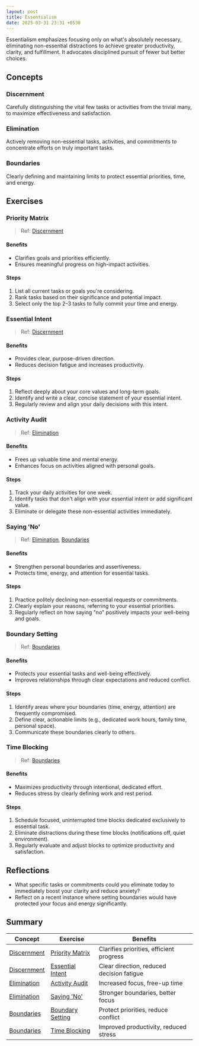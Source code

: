 ```yaml
---
layout: post
title: Essentialism
date: 2025-03-31 23:31 +0530
---
```


Essentialism emphasizes focusing only on what's absolutely necessary, eliminating non-essential distractions to achieve greater productivity, clarity, and fulfillment. It advocates disciplined pursuit of fewer but better choices.

## Concepts

### Discernment

Carefully distinguishing the vital few tasks or activities from the trivial many, to maximize effectiveness and satisfaction.

### Elimination

Actively removing non-essential tasks, activities, and commitments to concentrate efforts on truly important tasks.

### Boundaries

Clearly defining and maintaining limits to protect essential priorities, time, and energy.

## Exercises

### Priority Matrix

> Ref: [Discernment](#discernment)

#### Benefits

- Clarifies goals and priorities efficiently.
- Ensures meaningful progress on high-impact activities.

#### Steps

1. List all current tasks or goals you're considering.
2. Rank tasks based on their significance and potential impact.
3. Select only the top 2–3 tasks to fully commit your time and energy.

### Essential Intent

> Ref: [Discernment](#discernment)

#### Benefits

- Provides clear, purpose-driven direction.
- Reduces decision fatigue and increases productivity.

#### Steps

1. Reflect deeply about your core values and long-term goals.
2. Identify and write a clear, concise statement of your essential intent.
3. Regularly review and align your daily decisions with this intent.

### Activity Audit

> Ref: [Elimination](#elimination)

#### Benefits

- Frees up valuable time and mental energy.
- Enhances focus on activities aligned with personal goals.

#### Steps

1. Track your daily activities for one week.
2. Identify tasks that don't align with your essential intent or add significant value.
3. Eliminate or delegate these non-essential activities immediately.

### Saying 'No'

> Ref: [Elimination](#elimination), [Boundaries](#boundaries)

#### Benefits

- Strengthen personal boundaries and assertiveness.
- Protects time, energy, and attention for essential tasks.

#### Steps

1. Practice politely declining non-essential requests or commitments.
2. Clearly explain your reasons, referring to your essential priorities.
3. Regularly reflect on how saying "no" positively impacts your well-being and goals.

### Boundary Setting

> Ref: [Boundaries](#boundaries)

#### Benefits

- Protects your essential tasks and well-being effectively.
- Improves relationships through clear expectations and reduced conflict.

#### Steps

1. Identify areas where your boundaries (time, energy, attention) are frequently compromised.
2. Define clear, actionable limits (e.g., dedicated work hours, family time, personal space).
3. Communicate these boundaries clearly to others.

### Time Blocking

> Ref: [Boundaries](#boundaries)

#### Benefits

- Maximizes productivity through intentional, dedicated effort.
- Reduces stress by clearly defining work and rest period.

#### Steps

1. Schedule focused, uninterrupted time blocks dedicated exclusively to essential task.
2. Eliminate distractions during these time blocks (notifications off, quiet environment).
3. Regularly evaluate and adjust blocks to optimize productivity and satisfaction.

## Reflections

- What specific tasks or commitments could you eliminate today to immediately boost your clarity and reduce anxiety?
- Reflect on a recent instance where setting boundaries would have protected your focus and energy significantly.

## Summary

| Concept                     | Exercise                              | Benefits                                  |
| --------------------------- | ------------------------------------- | ----------------------------------------- |
| [Discernment](#discernment) | [Priority Matrix](#priority-matrix)   | Clarifies priorities, efficient progress  |
| [Discernment](#discernment) | [Essential Intent](#essential-intent) | Clear direction, reduced decision fatigue |
| [Elimination](#elimination) | [Activity Audit](#activity-audit)     | Increased focus, free-up time             |
| [Elimination](#elimination) | [Saying 'No'](#saying-no)             | Stronger boundaries, better focus         |
| [Boundaries](#boundaries)   | [Boundary Setting](#boundary-setting) | Protect priorities, reduce conflict       |
| [Boundaries](#boundaries)   | [Time Blocking](#time-blocking)       | Improved productivity, reduced stress     |
